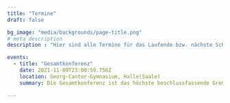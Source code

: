 ```yaml
---
title: "Termine"
draft: false

bg_image: "media/backgrounds/page-title.png"
# meta description
description : "Hier sind alle Termine für das Laufende bzw. nächste Schuljahr aufgelistet."

events:
  - title: "Gesamtkonferenz"
    date: 2021-11-09T23:00:59.756Z
    location: Georg-Cantor-Gymnasium, Halle(Saale)
    summary: Die Gesamtkonferenz ist das höchste beschlussfassende Gremium der Schule.

---
```

